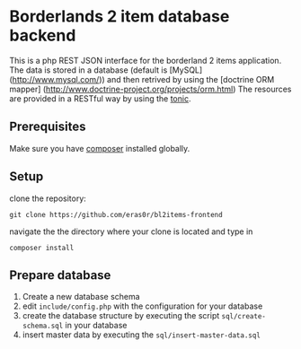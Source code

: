 # Borderlands 2 item database backend

This is a php REST JSON interface for the borderland 2 items application.
The data is stored in a database (default is [MySQL] (http://www.mysql.com/)) and then retrived by using the [doctrine ORM mapper] (http://www.doctrine-project.org/projects/orm.html)
The resources are provided in a RESTful way by using the [tonic](http://www.peej.co.uk/tonic/).

## Prerequisites
Make sure you have [composer](http://getcomposer.org/) installed globally.

## Setup
clone the repository:
```
git clone https://github.com/eras0r/bl2items-frontend
```
navigate the the directory where your clone is located and type in 
```
composer install
```

## Prepare database
1. Create a new database schema
2. edit `include/config.php` with the configuration for your database
3. create the database structure by executing the script `sql/create-schema.sql` in your database
4. insert master data by executing the `sql/insert-master-data.sql`
